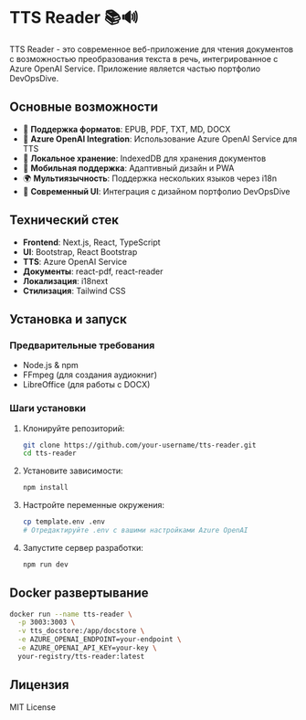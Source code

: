 # TTS Reader 📚🔊

TTS Reader - это современное веб-приложение для чтения документов с возможностью преобразования текста в речь, интегрированное с Azure OpenAI Service. Приложение является частью портфолио DevOpsDive.

## Основные возможности

- 📖 **Поддержка форматов**: EPUB, PDF, TXT, MD, DOCX
- 🎯 **Azure OpenAI Integration**: Использование Azure OpenAI Service для TTS
- 💾 **Локальное хранение**: IndexedDB для хранения документов
- 📱 **Мобильная поддержка**: Адаптивный дизайн и PWA
- 🌍 **Мультиязычность**: Поддержка нескольких языков через i18n
- 🎨 **Современный UI**: Интеграция с дизайном портфолио DevOpsDive

## Технический стек

- **Frontend**: Next.js, React, TypeScript
- **UI**: Bootstrap, React Bootstrap
- **TTS**: Azure OpenAI Service
- **Документы**: react-pdf, react-reader
- **Локализация**: i18next
- **Стилизация**: Tailwind CSS

## Установка и запуск

### Предварительные требования

- Node.js & npm
- FFmpeg (для создания аудиокниг)
- LibreOffice (для работы с DOCX)

### Шаги установки

1. Клонируйте репозиторий:
   ```bash
   git clone https://github.com/your-username/tts-reader.git
   cd tts-reader
   ```

2. Установите зависимости:
   ```bash
   npm install
   ```

3. Настройте переменные окружения:
   ```bash
   cp template.env .env
   # Отредактируйте .env с вашими настройками Azure OpenAI
   ```

4. Запустите сервер разработки:
   ```bash
   npm run dev
   ```

## Docker развертывание

```bash
docker run --name tts-reader \
  -p 3003:3003 \
  -v tts_docstore:/app/docstore \
  -e AZURE_OPENAI_ENDPOINT=your-endpoint \
  -e AZURE_OPENAI_API_KEY=your-key \
  your-registry/tts-reader:latest
```

## Лицензия

MIT License
